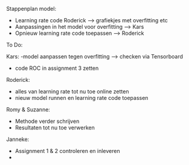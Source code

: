Stappenplan model:
- Learning rate code Roderick --> grafiekjes met overfitting etc
- Aanpassingen in het model voor overfitting --> Kars
- Opnieuw learning rate code toepassen --> Roderick

To Do:

Kars:
-model aanpassen tegen overfitting --> checken via Tensorboard
- code ROC in assignment 3 zetten

Roderick:
- alles van learning rate tot nu toe online zetten
- nieuw model runnen en learning rate code toepassen


Romy & Suzanne:
- Methode verder schrijven
- Resultaten tot nu toe verwerken

Janneke:
- Assignment 1 & 2 controleren en inleveren 
-

